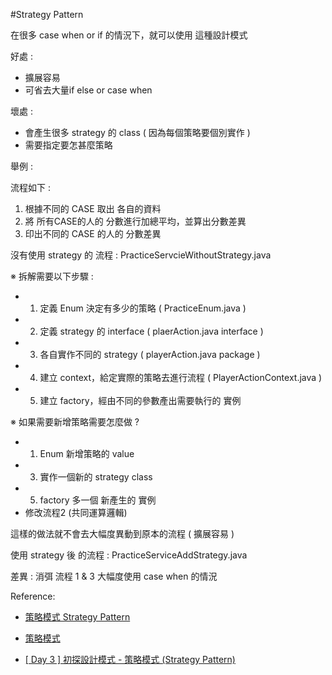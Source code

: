#Strategy Pattern

在很多 case when or if 的情況下，就可以使用 這種設計模式 <br>

好處 :

- 擴展容易 <br>
- 可省去大量if else or case when <br>

壞處 :

- 會產生很多 strategy 的 class ( 因為每個策略要個別實作 )
- 需要指定要怎甚麼策略


舉例 :

流程如下 :
1. 根據不同的 CASE 取出 各自的資料
2. 將 所有CASE的人的 分數進行加總平均，並算出分數差異
3. 印出不同的 CASE 的人的 分數差異

沒有使用 strategy 的 流程 : PracticeServcieWithoutStrategy.java <br>

※ 拆解需要以下步驟 : <br>
 - 1. 定義 Enum 決定有多少的策略 ( PracticeEnum.java )
 - 2. 定義 strategy 的 interface ( plaerAction.java interface )
 - 3. 各自實作不同的 strategy ( playerAction.java package )
 - 4. 建立 context，給定實際的策略去進行流程 ( PlayerActionContext.java )
 - 5. 建立 factory，經由不同的參數產出需要執行的 實例
 
※ 如果需要新增策略需要怎麼做 ? 
 - 1. Enum 新增策略的 value
 - 3. 實作一個新的 strategy class
 - 5. factory 多一個 新產生的 實例
 - 修改流程2 (共同運算邏輯)
 
 這樣的做法就不會去大幅度異動到原本的流程 ( 擴展容易 )
 
使用 strategy 後 的流程 : PracticeServiceAddStrategy.java <br>

差異  : 消弭 流程 1 & 3 大幅度使用 case when 的情況 


Reference:
- [策略模式 Strategy Pattern](https://skyyen999.gitbooks.io/-study-design-pattern-in-java/content/strategy.html) <br>

- [策略模式](https://www.runoob.com/design-pattern/strategy-pattern.html) <br>

- [[ Day 3 ] 初探設計模式 - 策略模式 (Strategy Pattern)](https://ithelp.ithome.com.tw/articles/10202506) <br>